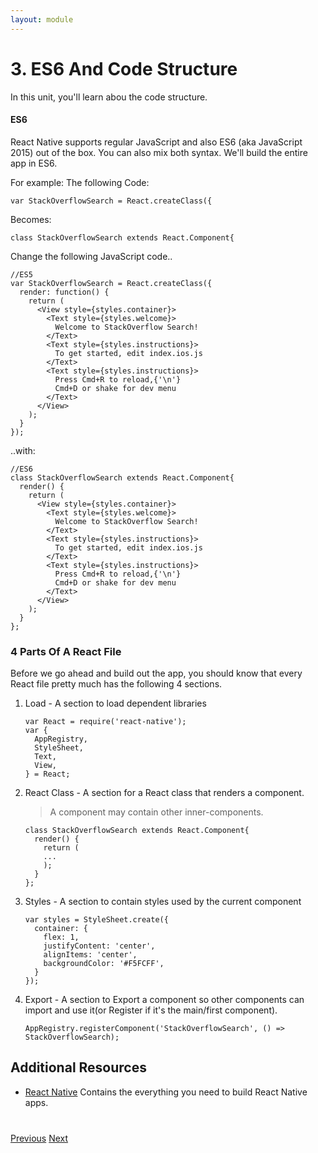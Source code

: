 ```yaml
---
layout: module
---
```

# 3. ES6 And Code Structure
In this unit, you'll learn abou the code structure.


#### ES6
React Native supports regular JavaScript and also  ES6 (aka JavaScript 2015) out of the box. You can also mix both syntax. We'll build the entire app in ES6. 

For example:
The following Code:

```var StackOverflowSearch = React.createClass({```

Becomes:

```
class StackOverflowSearch extends React.Component{
```

	
Change the following JavaScript code..

```
//ES5
var StackOverflowSearch = React.createClass({
  render: function() {
    return (
      <View style={styles.container}>
        <Text style={styles.welcome}>
          Welcome to StackOverflow Search!
        </Text>
        <Text style={styles.instructions}>
          To get started, edit index.ios.js
        </Text>
        <Text style={styles.instructions}>
          Press Cmd+R to reload,{'\n'}
          Cmd+D or shake for dev menu
        </Text>
      </View>
    );
  }
});
```
..with:

```
//ES6
class StackOverflowSearch extends React.Component{
  render() {
    return (
      <View style={styles.container}>
        <Text style={styles.welcome}>
          Welcome to StackOverflow Search!
        </Text>
        <Text style={styles.instructions}>
          To get started, edit index.ios.js
        </Text>
        <Text style={styles.instructions}>
          Press Cmd+R to reload,{'\n'}
          Cmd+D or shake for dev menu
        </Text>
      </View>
    );
  }
};
```

### 4 Parts Of A React File
Before we go ahead and build out the app, you should know that every React file pretty much has the following 4 sections.

1. Load - A section to load dependent libraries

	```
	var React = require('react-native');
	var {
	  AppRegistry,
	  StyleSheet,
	  Text,
	  View,
	} = React;
	```

2. React Class - A section for a React class that renders a component.

	> A component may contain other inner-components.

	```
	class StackOverflowSearch extends React.Component{
	  render() {
	    return (
	    ...
	    );
	  }
	};
	```
3.  Styles - A section to contain styles used by the current component
	
	```
	var styles = StyleSheet.create({
	  container: {
	    flex: 1,
	    justifyContent: 'center',
	    alignItems: 'center',
	    backgroundColor: '#F5FCFF',
	  }
	});
	```
	
4. Export - A section to Export a component so other components can import and use it(or Register if it's the main/first component).

	```
	AppRegistry.registerComponent('StackOverflowSearch', () => StackOverflowSearch);
	```


## Additional Resources

- <a href="https://facebook.github.io/react-native/" target="_blank">React Native</a> Contains the everything you need to build React Native apps.



<div class="row" style="margin-top:40px;">
<div class="col-sm-12">
<a href="index.html" class="btn btn-default"><i class="glyphicon glyphicon-chevron-left"></i> Previous</a>
<a href="react-native-tutorial-create-forceios-app.html" class="btn btn-default pull-right">Next <i class="glyphicon glyphicon-chevron-right"></i></a>
</div>
</div>
